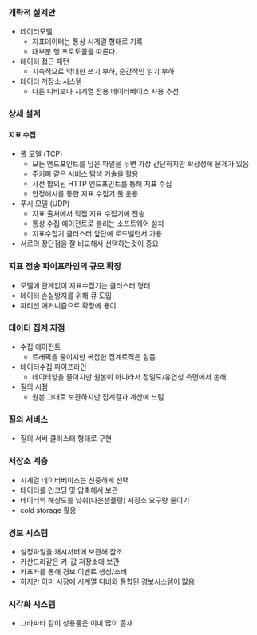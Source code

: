 ### 개략적 설계안
- 데이터모델
  - 지표데이터는 통상 시계열 형태로 기록
  - 대부분 행 프로토콜을 따른다.
- 데이터 접근 패턴
  - 지속적으로 막대한 쓰기 부하, 순간적인 읽기 부하
- 데이터 저장소 시스템
  - 다른 디비보다 시계열 전용 데이터베이스 사용 추천
 
### 상세 설계
#### 지표 수집
- 풀 모델 (TCP)
  - 모든 엔드포인트를 담은 파일을 두면 가장 간단하지만 확장성에 문제가 있음
  - 주키퍼 같은 서비스 탐색 기술을 활용
  - 사전 합의된 HTTP 엔드포인트를 통해 지표 수집
  - 안정해시를 통한 지표 수집기 풀 운용
- 푸시 모델 (UDP)
  - 지표 출처에서 직접 지표 수집기에 전송
  - 통상 수집 에이전트로 불리는 소프트웨어 설치
  - 지표수집기 클러스터 앞단에 로드밸런서 가용
- 서로의 장단점을 잘 비교해서 선택하는것이 중요

### 지표 전송 파이프라인의 규모 확장
- 모델에 관계없이 지표수집기는 클러스터 형태
- 데이터 손실방지를 위해 큐 도입
- 파티션 매커니즘으로 확장에 용이

### 데이터 집계 지점
- 수집 에이전트
  - 트래픽을 줄이지만 복잡한 집계로직은 힘듬.
- 데이터수집 파이프라인
  - 데이터양을 줄이지만 원본이 아니라서 정밀도/유연성 측면에서 손해
- 질의 시점
  - 원본 그대로 보관하지만 집계결과 계산에 느림
 
### 질의 서비스
- 질의 서버 클러스터 형태로 구현

### 저장소 계층
- 시계열 데이터베이스는 신중하게 선택
- 데이터를 인코딩 및 압축해서 보관
- 데이터의 해상도를 낮춰(다운샘플링) 저장소 요구량 줄이기
- cold storage 활용

### 경보 시스템
- 설정파일을 캐시서버에 보관해 참조
- 카산드라같은 키-값 저장소에 보관
- 카프카를 통해 경보 이벤트 생성/소비
- 하지만 이미 시장에 시계열 디비와 통합된 경보시스템이 많음

### 시각화 시스템
- 그라파타 같이 상용품은 이미 많이 존재

















